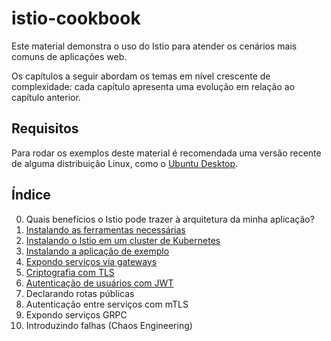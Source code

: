 # istio-cookbook

Este material demonstra o uso do Istio para atender os cenários mais comuns de aplicações web.

Os capítulos a seguir abordam os temas em nível crescente de complexidade: cada capítulo apresenta uma evolução em relação ao capítulo anterior.

## Requisitos

Para rodar os exemplos deste material é recomendada uma versão recente de alguma distribuição Linux, como o [Ubuntu Desktop](https://ubuntu.com/download/desktop).

## Índice

0. Quais benefícios o Istio pode trazer à arquitetura da minha aplicação? 
1. [Instalando as ferramentas necessárias](1-Ferramentas.md)
2. [Instalando o Istio em um cluster de Kubernetes](2-Instalacao.md)
3. [Instalando a aplicação de exemplo](3-Servicos.md)
4. [Expondo serviços via gateways](4-Gateways.md)
5. [Criptografia com TLS](5-TLS.md)
6. [Autenticação de usuários com JWT](6-JWT.md)
7. Declarando rotas públicas
8. Autenticação entre serviços com mTLS
9. Expondo serviços GRPC
10. Introduzindo falhas (Chaos Engineering)

